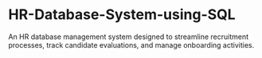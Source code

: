 # HR-Database-System-using-SQL
An HR database management system designed to streamline recruitment processes, track candidate evaluations, and manage onboarding activities.
